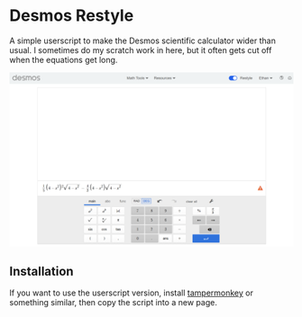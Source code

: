 # Desmos Restyle

A simple userscript to make the Desmos scientific calculator wider than usual. I sometimes do my scratch work in here, but it often gets cut off when the equations get long.

![img](img/img1.png)


## Installation

If you want to use the userscript version, install [tampermonkey](https://www.tampermonkey.net/) or something similar, then copy the script into a new page.